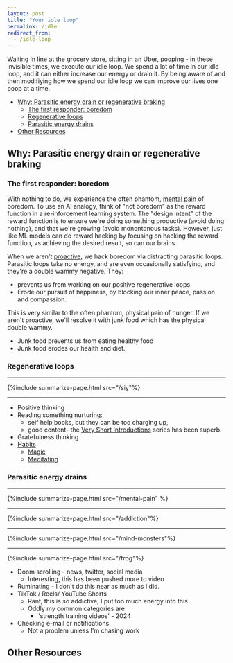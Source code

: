 ```yaml
---
layout: post
title: "Your idle loop"
permalink: /idle
redirect_from:
  - /idle-loop
---
```


Waiting in line at the grocery store, sitting in an Uber, pooping - in these invisible times, we execute our idle loop. We spend a lot of time in our idle loop, and it can either increase our energy or drain it. By being aware of and then modifiying how we spend our idle loop we can improve our lives one poop at a time.

<!-- prettier-ignore-start -->
<!-- vim-markdown-toc-start -->

- [Why: Parasitic energy drain or regenerative braking](#why-parasitic-energy-drain-or-regenerative-braking)
  - [The first responder: boredom](#the-first-responder-boredom)
  - [Regenerative loops](#regenerative-loops)
  - [Parasitic energy drains](#parasitic-energy-drains)
- [Other Resources](#other-resources)

<!-- vim-markdown-toc-end -->
<!-- prettier-ignore-end -->

## Why: Parasitic energy drain or regenerative braking

### The first responder: boredom

With nothing to do, we experience the often phantom, [mental pain](/mental-pain) of boredom. To use an AI analogy, think of "not boredom" as the reward function in a re-inforcement learning system. The "design intent" of the reward function is to ensure we're doing something productive (avoid doing nothing), and that we're growing (avoid monontonous tasks).  However, just like ML models can do reward hacking by focusing on hacking the reward function, vs achieving the desired result, so can our brains.

When we aren't [proactive](/7h-c1), we hack boredom via distracting parasitic loops. Parasitic loops take no energy, and are even occasionally satisfying, and they're a double wammy negative. They:

- prevents us from working on our positive regenerative loops.
- Erode our pursuit of happiness, by blocking our inner peace, passion and compassion.

This is very similar to the often phantom, physical pain of hunger. If we aren't proactive, we'll resolve it with junk food which has the physical double wammy.

- Junk food prevents us from eating healthy food
- Junk food erodes our health and diet.


### Regenerative loops

___

{%include summarize-page.html src="/siy"%}

___

* Positive thinking
* Reading something nurturing:
    *  self help books, but they can be too charging up,
    * good content- the [Very Short Introductions](https://global.oup.com/academic/content/series/v/very-short-introductions-vsi/) series has been superb.
* Gratefulness thinking
* [Habits](/habits)
    - [Magic](/magic)
    - [Meditating](/siy)

### Parasitic energy drains

____

{%include summarize-page.html src="/mental-pain" %}

___


{%include summarize-page.html src="/addiction"%}

___

{%include summarize-page.html src="/mind-monsters"%}

___

{%include summarize-page.html src="/frog"%}

* Doom scrolling - news, twitter, social media
    - Interesting, this has been pushed more to video
* Ruminating - I don't do this near as much as I did.
* TikTok / Reels/ YouTube Shorts
    * Rant, this is so addictive, I put too much energy into this
    * Oddly my common categories are
        - 'strength training videos' - 2024
* Checking e-mail or notifications
    * Not a problem unless I'm chasing work


## Other Resources
